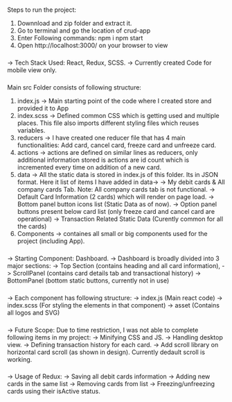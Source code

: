 ###

Steps to run the project:

1. Downnload and zip folder and extract it.
2. Go to terminal and go the location of crud-app
3. Enter Following commands:
    npm i
    npm start
4. Open http://localhost:3000/ on your browser to view


###

-> Tech Stack Used: React, Redux, SCSS.
-> Currently created Code for mobile view only.

###

Main src Folder consists of following structure: 

1. index.js -> Main starting point of the code where I created store and provided it to App
2. index.scss -> Defined common CSS which is getting used and multiple places. This file also imports different styling files which reuses variables.
3. reducers -> I have created one reducer file that has 4 main functionalities: Add card, cancel card, freeze card and unfreeze card.
4. actions -> actions are defined on similar lines as reducers, only additional information stored is actions are id count which is incremented every time on addition of a new card.
5. data -> All the static data is stored in index.js of this folder. Its in JSON format. Here it list of items I have added in data-> 
    -> My debit cards & All company cards Tab. Note: All company cards tab is not functional.
    -> Default Card Information (2 cards) which will render on page load.
    -> Bottom panel button icons list (Static Data as of now).
    -> Option panel buttons present below card list (only freeze card and cancel card are operational)
    -> Transaction Related Static Data (Curently common for all the cards)
6. Components -> containes all small or big components used for the project (including App).

###

-> Starting Component: Dashboard. 
-> Dashboard is broadly divided into 3 major sections: 
    -> Top Section (contains heading and all card information), 
    -> ScrollPanel (contains card details tab and transactional history)
    -> BottomPanel (bottom static buttons, currently not in use)


###
-> Each component has following structure:
    -> index.js (Main react code)
    -> index.scss (For styling the elements in that component)
    -> asset (Contains all logos and SVG)

###

-> Future Scope: Due to time restriction, I was not able to complete following items in my project:
    -> Minifying CSS and JS.
    -> Handling desktop view.
    -> Defining transaction history for each card.
    -> Add scroll library on horizontal card scroll (as shown in design). Currently dedault scroll is working.

###

-> Usage of Redux:
    -> Saving all debit cards information
    -> Adding new cards in the same list
    -> Removing cards from list
    -> Freezing/unfreezing cards using their isActive status.

###